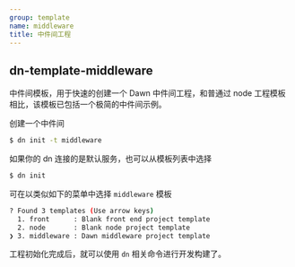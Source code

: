 ```yaml
---
group: template
name: middleware
title: 中件间工程
---
```


## dn-template-middleware

中件间模板，用于快速的创建一个 Dawn 中件间工程，和普通过 node 工程模板相比，该模板已包括一个极简的中件间示例。


创建一个中件间

```sh
$ dn init -t middleware
```

如果你的 dn 连接的是默认服务，也可以从模板列表中选择

```sh
$ dn init
```

可在以类似如下的菜单中选择 `middleware` 模板
```sh
? Found 3 templates (Use arrow keys)
  1. front      : Blank front end project template
  2. node       : Blank node project template
❯ 3. middleware : Dawn middleware project template
```

工程初始化完成后，就可以使用 `dn` 相关命令进行开发构建了。